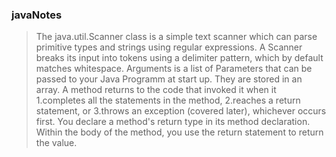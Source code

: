 ### javaNotes
>The java.util.Scanner class is a simple text scanner which can parse primitive types and strings using regular expressions. A Scanner breaks its input into tokens using a delimiter pattern, which by default matches whitespace.
Arguments is a list of Parameters that can be passed to your Java Programm at start up. They are stored in an array.
A method returns to the code that invoked it when it
1.completes all the statements in the method,
2.reaches a return statement, or
3.throws an exception (covered later),
whichever occurs first.
You declare a method's return type in its method declaration. Within the body of the method, you use the return statement to return the value.
